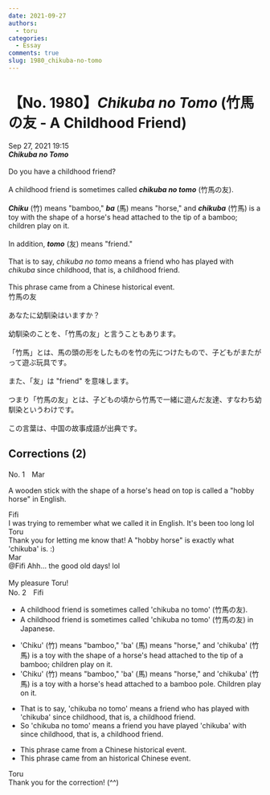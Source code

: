 ```yaml
---
date: 2021-09-27
authors:
  - toru
categories:
  - Essay
comments: true
slug: 1980_chikuba-no-tomo
---
```


# 【No. 1980】<strong><em>Chikuba no Tomo</strong></em> (竹馬の友 - A Childhood Friend)
<div class="date">Sep 27, 2021 19:15</div>
<div id="post"><div id="body_show_ori">
<strong><em>Chikuba no Tomo</strong></em><br/><br/>Do you have a childhood friend?<br/><br/>A childhood friend is sometimes called <strong><em>chikuba no tomo</em></strong> (竹馬の友).<br/><br/><strong><em>Chiku</em></strong> (竹) means "bamboo," <strong><em>ba</em></strong> (馬) means "horse," and <strong><em>chikuba</em></strong> (竹馬) is a toy with the shape of a horse's head attached to the tip of a bamboo; children play on it.<br/><br/>In addition, <strong><em>tomo</em></strong> (友) means "friend."<br/><br/>That is to say, <em>chikuba no tomo</em> means a friend who has played with <em>chikuba</em> since childhood, that is, a childhood friend.<br/><br/>This phrase came from a Chinese historical event.
</div></div>

<!-- more -->

<div id="post_ja"><div id="body_show_mo">
竹馬の友<br/><br/>あなたに幼馴染はいますか？<br/><br/>幼馴染のことを、「竹馬の友」と言うこともあります。<br/><br/>「竹馬」とは、馬の頭の形をしたものを竹の先につけたもので、子どもがまたがって遊ぶ玩具です。<br/><br/>また、「友」は "friend" を意味します。<br/><br/>つまり「竹馬の友」とは、子どもの頃から竹馬で一緒に遊んだ友達、すなわち幼馴染というわけです。<br/><br/>この言葉は、中国の故事成語が出典です。
</div></div>

## Corrections (2)
<div id="block"><div class="first_name"> No. 1　<span class="just_name">Mar</span></div><div id="block2">
<p class="comment_small">
 A wooden stick with the shape of a horse's head on top is called a "hobby horse" in English.
</p>

</div><div class="name"><span class="just_name">Fifi</span><br>
I was trying to remember what we called it in English. It's been too long lol
</div>
<div class="name"><span class="just_name">Toru</span><br>
Thank you for letting me know that! A "hobby horse" is exactly what 'chikuba' is. :)
</div>
<div class="name"><span class="just_name">Mar</span><br>
@Fifi Ahh... the good old days! lol<br/><br/>My pleasure Toru!
</div>
</div>
<div id="block"><div class="first_name"> No. 2　<span class="just_name">Fifi</span></div><div id="block2">
<ul class="correction_field">
<li class="incorrect">A childhood friend is sometimes called 'chikuba no tomo' (竹馬の友).</li>
<li class="corrected correct">
A childhood friend is sometimes called 'chikuba no tomo' (竹馬の友) in Japanese.
</li>
</ul>
<ul class="correction_field">
<li class="incorrect">'Chiku' (竹) means "bamboo," 'ba' (馬) means "horse," and 'chikuba' (竹馬) is a toy with the shape of a horse's head attached to the tip of a bamboo; children play on it.</li>
<li class="corrected correct">
'Chiku' (竹) means "bamboo," 'ba' (馬) means "horse," and 'chikuba' (竹馬) is a toy with a horse's head attached to a bamboo pole. Children play on it.
</li>
</ul>
<ul class="correction_field">
<li class="incorrect">That is to say, 'chikuba no tomo' means a friend who has played with 'chikuba' since childhood, that is, a childhood friend.</li>
<li class="corrected correct">
So 'chikuba no tomo' means a friend you have played 'chikuba' with since childhood, that is, a childhood friend.
</li>
</ul>
<ul class="correction_field">
<li class="incorrect">This phrase came from a Chinese historical event.</li>
<li class="corrected correct">
This phrase came from an historical Chinese event.
</li>
</ul>
</div><div class="name"><span class="just_name">Toru</span><br>
Thank you for the correction! (^^)
</div>
</div>
